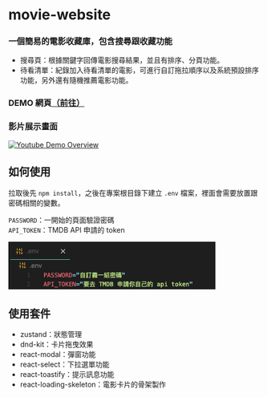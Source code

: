 # movie-website

### 一個簡易的電影收藏庫，包含搜尋跟收藏功能  

- 搜尋頁：根據關鍵字回傳電影搜尋結果，並且有排序、分頁功能。  
- 待看清單：紀錄加入待看清單的電影，可進行自訂拖拉順序以及系統預設排序功能，另外還有隨機推薦電影功能。  

### DEMO 網頁[（前往）](https://yixuan173.github.io/movie-website/)

### 影片展示畫面
[![Youtube Demo Overview](https://img.youtube.com/vi/jyai9nx-quM/0.jpg)](https://www.youtube.com/watch?v=jyai9nx-quM)


## 如何使用

拉取後先 `npm install`，之後在專案根目錄下建立 `.env` 檔案，裡面會需要放置跟密碼相關的變數。  
  
`PASSWORD`：一開始的頁面驗證密碼  
`API_TOKEN`：TMDB API 申請的 token  
  
![展示](https://github.com/yixuan173/movie-website/blob/main/public/env%20%E6%AA%94%E6%A1%88%E7%A4%BA%E4%BE%8B.png?raw=true)


##  使用套件

 - zustand：狀態管理  
 - dnd-kit：卡片拖曳效果
 - react-modal：彈窗功能
 - react-select：下拉選單功能
 - react-toastify：提示訊息功能
 - react-loading-skeleton：電影卡片的骨架製作






